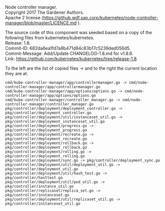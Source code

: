 Node controller manager.  
Copyright 2017 The Gardener Authors.  
Apache 2 license (https://github.wdf.sap.corp/kubernetes/node-controller-manager/blob/master/LICENCE.md ).  

The source code of this component was seeded based on a copy of the following files from kubernetes/kubernetes.   
Release: 1.8.   
Commit-ID: 682da6ea1fd7a8b471d84c83b17c5239ded056d5.  
Commit-Message:  Add/Update CHANGELOG-1.8.md for v1.8.6.   
Link: https://github.com/kubernetes/kubernetes/tree/release-1.8.  

To the left are the list of copied files -> and to the right the current location they are at.  

	cmd/kube-controller-manager/app/controllermanager.go -> cmd/node-controller-manager/app/controllermanager.go
	cmd/kube-controller-manager/app/options/options.go -> cmd/node-controller-manager/app/options/options.go
	cmd/kube-controller-manager/controller_manager.go -> cmd/node-controller-manager/controller_manager.go
	pkg/controller/deployment/deployment_controller.go -> pkg/controller/deployment_controller.go
	pkg/controller/deployment/util/instanceset_util.go -> pkg/controller/deployment_instanceset_util.go
	pkg/controller/deployment/progress.go -> pkg/controller/deployment_progress.go
	pkg/controller/deployment/recreate.go -> pkg/controller/deployment_recreate.go
	pkg/controller/deployment/rollback.go -> pkg/controller/deployment_rollback.go
	pkg/controller/deployment/rolling.go -> pkg/controller/deployment_rolling.go
	pkg/controller/deployment/sync.go -> pkg/controller/deployment_sync.go
	pkg/controller/deployment/util/deployment_util.go -> pkg/controller/deployment_util.go
	pkg/controller/deployment/util/hash_test.go -> pkg/controller/hasttest.go
	pkg/controller/deployment/util/pod_util.go -> pkg/controller/instance_util.go
	pkg/controller/replicaset/replica_set.go -> pkg/controller/instanceset.go
	pkg/controller/deployment/util/replicaset_util.go -> pkg/controller/instanceset_util.go